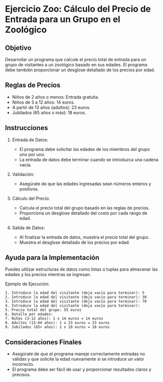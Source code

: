 # Ejercicio Zoo: Cálculo del Precio de Entrada para un Grupo en el Zoológico

## Objetivo

Desarrollar un programa que calcule el precio total de entrada para un grupo de visitantes a un zoológico basado en sus edades. El programa debe también proporcionar un desglose detallado de los precios por edad.

## Reglas de Precios

- Niños de 2 años o menos: Entrada gratuita.
- Niños de 3 a 12 años: 14 euros.
- A partir de 13 años (adultos): 23 euros.
- Jubilados (65 años o más): 18 euros.

## Instrucciones

1. Entrada de Datos:

    - El programa debe solicitar las edades de los miembros del grupo uno por uno.
    - La entrada de datos debe terminar cuando se introduzca una cadena vacía.

2. Validación:

    - Asegúrate de que las edades ingresadas sean números enteros y positivos.

3. Cálculo del Precio:

    - Calcula el precio total del grupo basado en las reglas de precios.
    - Proporciona un desglose detallado del costo por cada rango de edad.

4. Salida de Datos:

    - Al finalizar la entrada de datos, muestra el precio total del grupo.
    - Muestra el desglose detallado de los precios por edad.

## Ayuda para la Implementación

Puedes utilizar estructuras de datos como listas o tuplas para almacenar las edades y los precios mientras se ingresan.

Ejemplo de Ejecución:

    1. Introduce la edad del visitante (deja vacío para terminar): 5
    2. Introduce la edad del visitante (deja vacío para terminar): 30
    3. Introduce la edad del visitante (deja vacío para terminar): 70
    4. Introduce la edad del visitante (deja vacío para terminar):
    5. Precio total del grupo: 55 euros
    6. Detalle por edades:
    7. Niños (3-12 años): 1 x 14 euros = 14 euros
    8. Adultos (13-64 años): 1 x 23 euros = 23 euros
    9. Jubilados (65+ años): 1 x 18 euros = 18 euros
    

## Consideraciones Finales

- Asegúrate de que el programa maneje correctamente entradas no válidas y que solicite la edad nuevamente si se introduce un valor incorrecto.
- El programa debe ser fácil de usar y proporcionar resultados claros y precisos.
